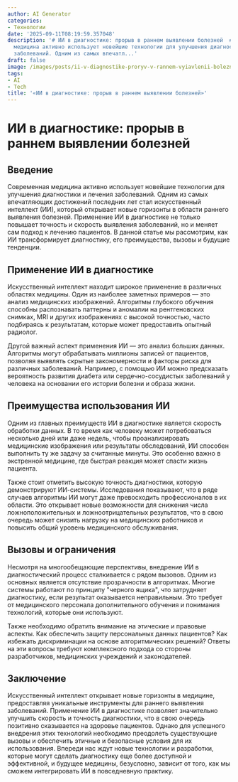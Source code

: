 ```yaml
---
author: AI Generator
categories:
- Технологии
date: '2025-09-11T08:19:59.357048'
description: '# ИИ в диагностике: прорыв в раннем выявлении болезней  ## Введение  Современная
  медицина активно использует новейшие технологии для улучшения диагностики и лечения
  заболеваний. Одним из самых впечатл...'
draft: false
image: /images/posts/ii-v-diagnostike-proryv-v-rannem-vyiavlenii-boleznei.jpg
tags:
- AI
- Tech
title: '«ИИ в диагностике: прорыв в раннем выявлении болезней»'
---
```


# ИИ в диагностике: прорыв в раннем выявлении болезней

## Введение

Современная медицина активно использует новейшие технологии для улучшения диагностики и лечения заболеваний. Одним из самых впечатляющих достижений последних лет стал искусственный интеллект (ИИ), который открывает новые горизонты в области раннего выявления болезней. Применение ИИ в диагностике не только повышает точность и скорость выявления заболеваний, но и меняет сам подход к лечению пациентов. В данной статье мы рассмотрим, как ИИ трансформирует диагностику, его преимущества, вызовы и будущие тенденции.

## Применение ИИ в диагностике

Искусственный интеллект находит широкое применение в различных областях медицины. Один из наиболее заметных примеров — это анализ медицинских изображений. Алгоритмы глубокого обучения способны распознавать паттерны и аномалии на рентгеновских снимках, MRI и других изображениях с высокой точностью, часто подбираясь к результатам, которые может предоставить опытный радиолог.

Другой важный аспект применения ИИ — это анализ больших данных. Алгоритмы могут обрабатывать миллионы записей от пациентов, позволяя выявлять скрытые закономерности и факторы риска для различных заболеваний. Например, с помощью ИИ можно предсказать вероятность развития диабета или сердечно-сосудистых заболеваний у человека на основании его истории болезни и образа жизни.

## Преимущества использования ИИ

Одним из главных преимуществ ИИ в диагностике является скорость обработки данных. В то время как человеку может потребоваться несколько дней или даже недель, чтобы проанализировать медицинские изображения или результаты обследований, ИИ способен выполнить ту же задачу за считанные минуты. Это особенно важно в экстренной медицине, где быстрая реакция может спасти жизнь пациента.

Также стоит отметить высокую точность диагностики, которую демонстрируют ИИ-системы. Исследования показывают, что в ряде случаев алгоритмы ИИ могут даже превосходить профессионалов в их области. Это открывает новые возможности для снижения числа ложноположительных и ложноотрицательных результатов, что в свою очередь может снизить нагрузку на медицинских работников и повысить общий уровень медицинского обслуживания.

## Вызовы и ограничения

Несмотря на многообещающие перспективы, внедрение ИИ в диагностический процесс сталкивается с рядом вызовов. Одним из основных является отсутствие прозрачности в алгоритмах. Многие системы работают по принципу "черного ящика", что затрудняет диагностику, если результат оказывается неправильным. Это требует от медицинского персонала дополнительного обучения и понимания технологий, которые они используют.

Также необходимо обратить внимание на этические и правовые аспекты. Как обеспечить защиту персональных данных пациентов? Как избежать дискриминации на основе алгоритмических решений? Ответы на эти вопросы требуют комплексного подхода со стороны разработчиков, медицинских учреждений и законодателей.

## Заключение

Искусственный интеллект открывает новые горизонты в медицине, предоставляя уникальные инструменты для раннего выявления заболеваний. Применение ИИ в диагностике позволяет значительно улучшить скорость и точность диагностики, что в свою очередь позитивно сказывается на здоровье пациентов. Однако для успешного внедрения этих технологий необходимо преодолеть существующие вызовы и обеспечить этичные и безопасные условия для их использования. Впереди нас ждут новые технологии и разработки, которые могут сделать диагностику еще более доступной и эффективной, и будущее медицины, безусловно, зависит от того, как мы сможем интегрировать ИИ в повседневную практику.
